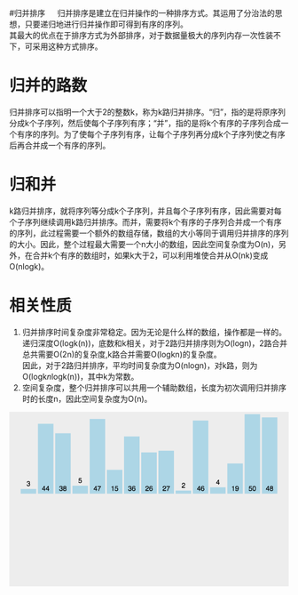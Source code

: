 #归并排序
　 归并排序是建立在归并操作的一种排序方式。其运用了分治法的思想，只要递归地进行归并操作即可得到有序的序列。<br />
  其最大的优点在于排序方式为外部排序，对于数据量极大的序列内存一次性装不下，可采用这种方式排序。<br />

归并的路数
==========
  归并排序可以指明一个大于2的整数k，称为k路归并排序。“归”，指的是将原序列分成k个子序列，然后使每个子序列有序；“并”，指的是将k个有序的子序列合成一个有序的序列。为了使每个子序列有序，让每个子序列再分成k个子序列使之有序后再合并成一个有序的序列。<br />

归和并
======
  k路归并排序，就将序列等分成k个子序列，并且每个子序列有序，因此需要对每个子序列继续调用k路归并排序。而并，需要将k个有序的子序列合并成一个有序的序列，此过程需要一个额外的数组存储，数组的大小等同于调用归并排序的序列的大小。因此，整个过程最大需要一个n大小的数组，因此空间复杂度为O(n)，另外，在合并k个有序的数组时，如果k大于2，可以利用堆使合并从O(nk)变成O(nlogk)。<br />


相关性质
========
1. 归并排序时间复杂度非常稳定。因为无论是什么样的数组，操作都是一样的。<br />
递归深度O(logk(n))，底数和k相关，对于2路归并排序则为O(logn)，2路合并总共需要O(2n)的复杂度,k路合并需要O(logkn)的复杂度。<br />
因此，对于2路归并排序，平均时间复杂度为O(nlogn)，对k路，则为O(logk*n*logk(n))，其中k为常数。<br />
2. 空间复杂度，整个归并排序可以共用一个辅助数组，长度为初次调用归并排序时的长度n，因此空间复杂度为O(n)。<br />

![链接已失效](https://github.com/CanRui-Wu/Sort/blob/master/normal_sort/%E5%BD%92%E5%B9%B6%E6%8E%92%E5%BA%8F/merge_sort.gif)
